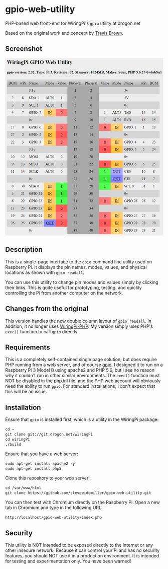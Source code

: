# gpio-web-utility
PHP-based web front-end for WiringPi's `gpio` utility at drogon.net

Based on the original work and concept by
[Travis Brown](https://github.com/WarriorRocker/wiringpi-web-utility).

## Screenshot
![Screenshot](/screenshots/1.png?raw=true)

## Description
This is a single-page interface to the `gpio` command line utility used on Raspberry Pi.
It displays the pin names, modes, values, and physical locations as shown with `gpio readall`.

You can use this utility to change pin modes and values simply by clicking their links.
This is quite useful for prototyping, testing, and quickly controlling the Pi from another
computer on the network.

## Changes from the original
This version handles the new double column layout of `gpio readall`. In addition, it no longer uses
[WiringPi-PHP](https://github.com/WiringPi/WiringPi-PHP). My version simply uses PHP's `exec()`
function to call `gpio` directly.

## Requirements
This is a completely self-contained single page solution, but does require PHP running from a web server,
and of course [gpio](https://projects.drogon.net/raspberry-pi/wiringpi/the-gpio-utility/).
I designed it to run on a Raspberry Pi 3 Model B using apache2 and PHP 5.6, but I see no reason why
it couldn't run in other similar environments. The `exec()` function must NOT be disabled in the php.ini
file, and the PHP web account will obviously need the ability to run `gpio`. For standard installations,
I don't expect that this will be an issue.

## Installation
Ensure that `gpio` is installed first, which is a utility in the WiringPi package:
```
cd ~
git clone git://git.drogon.net/wiringPi
cd wiringPi
./build
```
Ensure that you have a web server:
```
sudo apt-get install apache2 -y
sudo apt-get install php5
```
Clone this repository to your web server:
```
cd /var/www/html
git clone https://github.com/steveeidemiller/gpio-web-utility.git
```
You can then test with Chromium directly on the Raspberry Pi. Open a new tab in Chromium and type in the following URL:
```
http://localhost/gpio-web-utility/index.php
```

## Security
This utility is NOT intended to be exposed directly to the Internet or any other insecure network.
Because it can control your Pi and has no security features, you should NOT use it in a production
environment. It is intended for testing and experimentation only. You have been warned!
